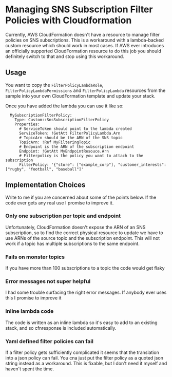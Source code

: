 # Managing SNS Subscription Filter Policies with Cloudformation

Currently, AWS CloudFormation doesn't have a resource to manage filter policies on SNS subscriptions. This is a workaround with a lambda-backed custom resource which should work in most cases. If AWS ever introduces an officially supported CloudFormation resource to do this job you should definitely switch to that and stop using this workaround.

## Usage
You want to copy the `FilterPolicyLambdaRole`, `FilterPolicyLambdaPermissions` and `FilterPolicyLambda` resources from the sample into your own CloudFormation template and update your stack.

Once you have added the lambda you can use it like so:
```
  MySubscriptionFilterPolicy:
    Type: Custom::SnsSubscriptionFilterPolicy
    Properties:
      # ServiceToken should point to the lambda created
      ServiceToken: !GetAtt FilterPolicyLambda.Arn
      # TopicArn should be the ARN of the SNS topic
      TopicArn: !Ref MyFilteringTopic
      # Endpoint is the ARN of the subscription endpoint
      Endpoint: !GetAtt MyEndpointResouce.Arn
      # Filterpolicy is the policy you want to attach to the subscription
      FilterPolicy: '{"store": ["example_corp"], "customer_interests": ["rugby", "football", "baseball"]'
```

## Implementation Choices
Write to me if you are concerned about some of the points below. If the code ever gets any real use I promíse to improve it.
### Only one subscription per topic and endpoint
Unfortunately, CloudFormation doesn't expose the ARN of an SNS subscription, so to find the correct physical resource to update we have to use ARNs of the source topic and the subscription endpoint. This will not work if a topic has multiple subscriptions to the same endpoint. 
### Fails on monster topics
If you have more than 100 subscriptions to a topic the code would get flaky
### Error messages not super helpful
I had some trouble surfacing the right error messages. If anybody ever uses this I promise to improve it
### Inline lambda code
The code is written as an inline lambda so it's easy to add to an existing stack, and so cfnresponse is included automatically. 
### Yaml defined filter policies can fail
If a filter policy gets sufficiently complicated it seems that the translation into a json policy can fail. You cna just put the filter policy as a quoted json string instead as a workaround. This is fixable, but I don't need it myself and haven't spent the time.
